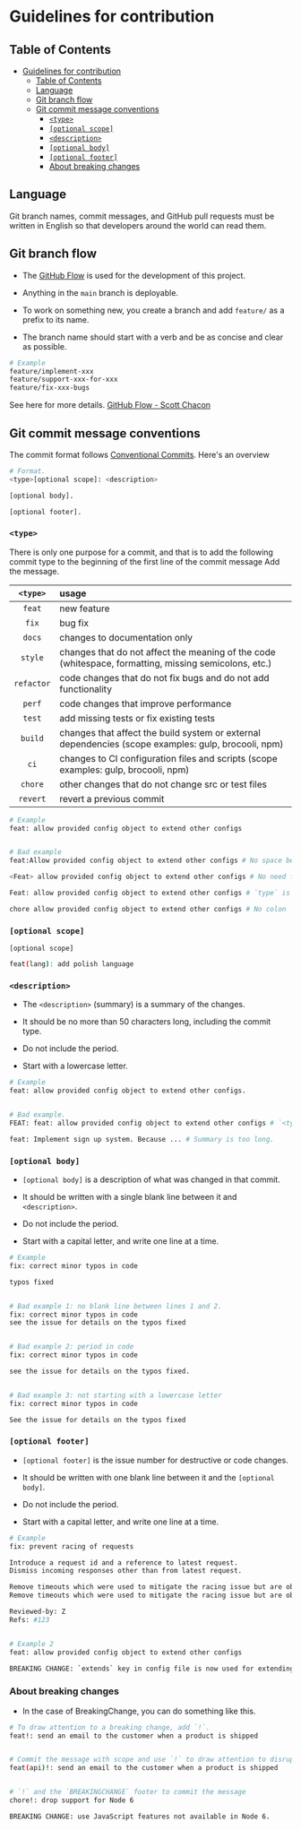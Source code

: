 # Guidelines for contribution

## Table of Contents

- [Guidelines for contribution](#guidelines-for-contribution)
  - [Table of Contents](#table-of-contents)
  - [Language](#language)
  - [Git branch flow](#git-branch-flow)
  - [Git commit message conventions](#git-commit-message-conventions)
    - [`<type>`](#type)
    - [`[optional scope]`](#optional-scope)
    - [`<description>`](#description)
    - [`[optional body]`](#optional-body)
    - [`[optional footer]`](#optional-footer)
    - [About breaking changes](#about-breaking-changes)

## Language

Git branch names, commit messages, and GitHub pull requests must be written in English so that developers around the world can read them.

## Git branch flow

- The [GitHub Flow](http://scottchacon.com/2011/08/31/github-flow.html) is used for the development of this project.

- Anything in the `main` branch is deployable.

- To work on something new, you create a branch and add `feature/` as a prefix to its name.

- The branch name should start with a verb and be as concise and clear as possible.

```bash
# Example
feature/implement-xxx
feature/support-xxx-for-xxx
feature/fix-xxx-bugs
```

See here for more details.
[GitHub Flow - Scott Chacon](http://scottchacon.com/2011/08/31/github-flow.html)

## Git commit message conventions

The commit format follows [Conventional Commits](https://www.conventionalcommits.org/).
Here's an overview

```bash
# Format.
<type>[optional scope]: <description>

[optional body].

[optional footer].
```

### `<type>`

There is only one purpose for a commit, and that is to add the following commit type to the beginning of the first line of the commit message Add the message.

|  `<type>`  | usage                                                                                                 |
| :--------: | :---------------------------------------------------------------------------------------------------- |
|   `feat`   | new feature                                                                                           |
|   `fix`    | bug fix                                                                                               |
|   `docs`   | changes to documentation only                                                                         |
|  `style`   | changes that do not affect the meaning of the code (whitespace, formatting, missing semicolons, etc.) |
| `refactor` | code changes that do not fix bugs and do not add functionality                                        |
|   `perf`   | code changes that improve performance                                                                 |
|   `test`   | add missing tests or fix existing tests                                                               |
|  `build`   | changes that affect the build system or external dependencies (scope examples: gulp, brocooli, npm)   |
|    `ci`    | changes to CI configuration files and scripts (scope examples: gulp, brocooli, npm)                   |
|  `chore`   | other changes that do not change src or test files                                                    |
|  `revert`  | revert a previous commit                                                                              |

```bash
# Example
feat: allow provided config object to extend other configs


# Bad example
feat:Allow provided config object to extend other configs # No space between `<type>` and `<description>`.

<Feat> allow provided config object to extend other configs # No need for `<` and `>`.

Feat: allow provided config object to extend other configs # `type` is uppercase

chore allow provided config object to extend other configs # No colon `:` between `<type>` and `<description>`.
```

### `[optional scope]`

`[optional scope]`

```bash
feat(lang): add polish language
```

### `<description>`

- The `<description>` (summary) is a summary of the changes.

- It should be no more than 50 characters long, including the commit type.

- Do not include the period.

- Start with a lowercase letter.

```bash
# Example
feat: allow provided config object to extend other configs.


# Bad example.
FEAT: feat: allow provided config object to extend other configs # `<type>` is uppercase.

feat: Implement sign up system. Because ... # Summary is too long.
```

### `[optional body]`

- `[optional body]` is a description of what was changed in that commit.

- It should be written with a single blank line between it and `<description>`.

- Do not include the period.

- Start with a capital letter, and write one line at a time.

```bash
# Example
fix: correct minor typos in code

typos fixed


# Bad example 1: no blank line between lines 1 and 2.
fix: correct minor typos in code
see the issue for details on the typos fixed


# Bad example 2: period in code
fix: correct minor typos in code

see the issue for details on the typos fixed.


# Bad example 3: not starting with a lowercase letter
fix: correct minor typos in code

See the issue for details on the typos fixed
```

### `[optional footer]`

- `[optional footer]` is the issue number for destructive or code changes.

- It should be written with one blank line between it and the `[optional body]`.

- Do not include the period.

- Start with a capital letter, and write one line at a time.

```bash
# Example
fix: prevent racing of requests

Introduce a request id and a reference to latest request.
Dismiss incoming responses other than from latest request.

Remove timeouts which were used to mitigate the racing issue but are obsolete now.
Remove timeouts which were used to mitigate the racing issue but are obsolete now.

Reviewed-by: Z
Refs: #123


# Example 2
feat: allow provided config object to extend other configs

BREAKING CHANGE: `extends` key in config file is now used for extending other config files
```

### About breaking changes

- In the case of BreakingChange, you can do something like this.

```bash
# To draw attention to a breaking change, add `!`.
feat!: send an email to the customer when a product is shipped


# Commit the message with scope and use `!` to draw attention to disruptive changes
feat(api)!: send an email to the customer when a product is shipped


# `!` and the `BREAKINGCHANGE` footer to commit the message
chore!: drop support for Node 6

BREAKING CHANGE: use JavaScript features not available in Node 6.
```
